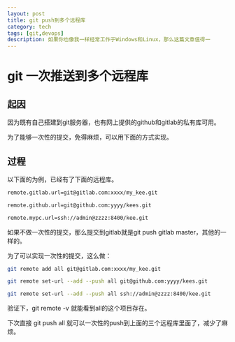 ```yaml
---
layout: post
title: git push到多个远程库
category: tech
tags: [git,devops]
description: 如果你也像我一样经常工作于Windows和Linux，那么这篇文章值得一
---
```


# git 一次推送到多个远程库


## 起因

因为既有自己搭建到git服务器，也有网上提供的github和gitlab的私有库可用。

为了能够一次性的提交，免得麻烦，可以用下面的方式实现。

## 过程

以下面的为例，已经有了下面的远程库。
```bash
remote.gitlab.url=git@gitlab.com:xxxx/my_kee.git

remote.github.url=git@github.com:yyyy/kees.git

remote.mypc.url=ssh://admin@zzzz:8400/kee.git
```
如果不做一次性的提交，那么提交到gitlab就是git push gitlab master，其他的一样的。

为了可以实现一次性的提交，这么做：
```bash
git remote add all git@gitlab.com:xxxx/my_kee.git

git remote set-url --add --push all git@github.com:yyyy/kees.git

git remote set-url --add --push all ssh://admin@zzzz:8400/kee.git
```
验证下，git remote -v 就能看到all的这个项目存在。

下次直接 git push all 就可以一次性的push到上面的三个远程库里面了，减少了麻烦。

